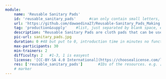 ```yaml
---
module:
    name: 'Reusable Sanitary Pads'
    id: 'reusable_sanitary_pads'      #can only contain small letters, numbers, minus and underscore. needs to be the same as the file name
    url: 'https://github.com/dawaedina27/Reusable-Sanitary_Pads_Making'     #url that is linked in the table view, can be empty
    tag: 'production&supply'    #list, just separated by blank space, e.g. 'Web Open_Source'
    description: "Reusable Sanitary Pads are cloth pads that can be used several times. They absorb the menstrual blood and the pad should stay for about 4-5 hours depending on your menstrual flow. After use, you need to wash the cloth really well and remove every stain of blood and then you can reuse the same pad. These cloth pads are usually made in several layers."
    pic-url: sanitary_pads.jpg
    duration: 0 #48 but put to 0, introduction time in minutes no function currently, the resources have their own time blocks
    max-participants: 30
    min-trainers: 2
    difficulty: 2   #1-3, 1 is easyest
    license: '[CC-BY-SA 4.0 International](https://choosealicense.com/licenses/cc-by-sa-4.0/)'
    res: ['reusable_sanitary_pads']       #IDs of the resources. e.g. ['askotec'], or if more: ['askotec', 'ohg']
    # marker
---  
```

